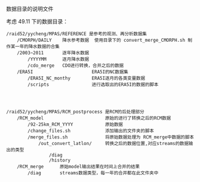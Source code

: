 数据目录的说明文件

考虑 49.11 下的数据目录：

    /raid52/yycheng/MPAS/REFERENCE 是参考的观测、再分析数据集
        /CMORPH/DAILY    降水参考数据  使用目录下的 convert_merge_CMORPH.sh 制作某一年的降水数据的合集
        /2003~2011       逐年降水数据
            /YYYYMM      逐月降水数据
            /cdo_merge   CDO进行转换，合并之后的数据
        /ERA5I                      ERA5I的NC数据集
            /ERA5I_NC_monthy        ERA5I逐月的各类变量数据
            /scripts                进行选取出的ERA5I的数据的脚本




    /raid52/yycheng/MPAS/RCM_postprocess 是RCM的后处理部分
        /RCM_model                       原始的进行了转换之后的RCM数据
            /92-25km_RCM_YYYY            原始数据
            /change_files.sh             添加输出的文件夹的脚本
            /merge_files.sh              将原始数据处理为 RCM_merge中数据的脚本
                /out_convert_latlon/     转换之后的数据位置,对应streams的数据输出的类型
                    /diag
                    /history
        /RCM_merge      原始model输出结果在时间上合并的结果
            /diag       streams数据类型，每一年的合并都在此文件夹中
